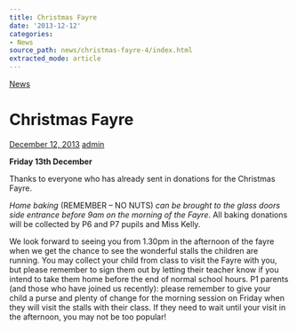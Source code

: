 ```yaml
---
title: Christmas Fayre
date: '2013-12-12'
categories:
- News
source_path: news/christmas-fayre-4/index.html
extracted_mode: article
---
```

[News](/news/)

# Christmas Fayre

[December 12, 2013](/news/christmas-fayre-4/) [admin](author/admin/)

**Friday 13th December**

Thanks to everyone who has already sent in donations for the Christmas Fayre.

_Home baking_ (REMEMBER – NO NUTS)&nbsp;_can be brought to the glass doors side entrance before 9am on the morning of the Fayre_. All baking donations will be collected by P6 and P7 pupils and Miss Kelly.

We look forward to seeing you from 1.30pm in the afternoon of the fayre when we get the chance to see the wonderful stalls the children are running. You may collect your child from class to visit the Fayre with you, but please remember to sign them out by letting their teacher know if you intend to take them home before the end of normal school hours. P1 parents (and those who have joined us recently): please remember to give your child a purse and plenty of change for the morning session on Friday when they will visit the stalls with their class. If they need to wait until your visit in the afternoon, you may not be too popular!
